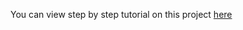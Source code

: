 You can view step by step tutorial on this project [here](https://medium.com/bitsrc/3-ways-to-create-a-react-app-in-2024-e50e67f36a62) 
